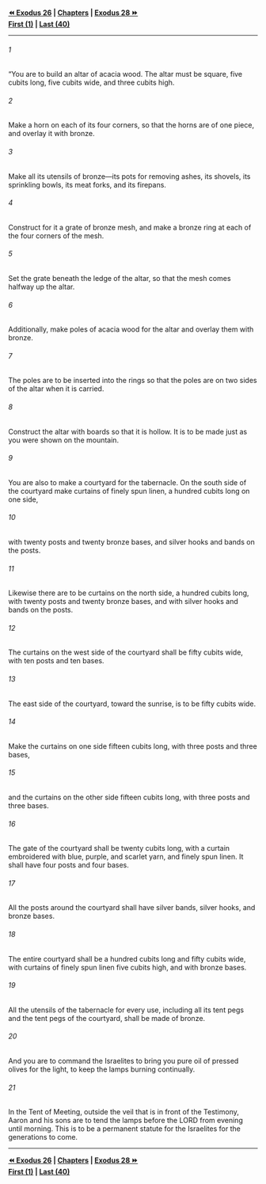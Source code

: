   
**[⏪ Exodus 26](./Exodus%2026.md) | [Chapters](./_index.md) | [Exodus 28 ⏩](./Exodus%2028.md)**  
**[First (1)](./Exodus%201.md) | [Last (40)](./Exodus%2040.md)**  
  
---  
  
###### 1  
“You are to build an altar of acacia wood. The altar must be square, five cubits long, five cubits wide, and three cubits high.  
  
###### 2  
Make a horn on each of its four corners, so that the horns are of one piece, and overlay it with bronze.  
  
###### 3  
Make all its utensils of bronze—its pots for removing ashes, its shovels, its sprinkling bowls, its meat forks, and its firepans.  
  
###### 4  
Construct for it a grate of bronze mesh, and make a bronze ring at each of the four corners of the mesh.  
  
###### 5  
Set the grate beneath the ledge of the altar, so that the mesh comes halfway up the altar.  
  
###### 6  
Additionally, make poles of acacia wood for the altar and overlay them with bronze.  
  
###### 7  
The poles are to be inserted into the rings so that the poles are on two sides of the altar when it is carried.  
  
###### 8  
Construct the altar with boards so that it is hollow. It is to be made just as you were shown on the mountain.  
  
###### 9  
You are also to make a courtyard for the tabernacle. On the south side of the courtyard make curtains of finely spun linen, a hundred cubits long on one side,  
  
###### 10  
with twenty posts and twenty bronze bases, and silver hooks and bands on the posts.  
  
###### 11  
Likewise there are to be curtains on the north side, a hundred cubits long, with twenty posts and twenty bronze bases, and with silver hooks and bands on the posts.  
  
###### 12  
The curtains on the west side of the courtyard shall be fifty cubits wide, with ten posts and ten bases.  
  
###### 13  
The east side of the courtyard, toward the sunrise, is to be fifty cubits wide.  
  
###### 14  
Make the curtains on one side fifteen cubits long, with three posts and three bases,  
  
###### 15  
and the curtains on the other side fifteen cubits long, with three posts and three bases.  
  
###### 16  
The gate of the courtyard shall be twenty cubits long, with a curtain embroidered with blue, purple, and scarlet yarn, and finely spun linen. It shall have four posts and four bases.  
  
###### 17  
All the posts around the courtyard shall have silver bands, silver hooks, and bronze bases.  
  
###### 18  
The entire courtyard shall be a hundred cubits long and fifty cubits wide, with curtains of finely spun linen five cubits high, and with bronze bases.  
  
###### 19  
All the utensils of the tabernacle for every use, including all its tent pegs and the tent pegs of the courtyard, shall be made of bronze.  
  
###### 20  
And you are to command the Israelites to bring you pure oil of pressed olives for the light, to keep the lamps burning continually.  
  
###### 21  
In the Tent of Meeting, outside the veil that is in front of the Testimony, Aaron and his sons are to tend the lamps before the LORD from evening until morning. This is to be a permanent statute for the Israelites for the generations to come.  
  
  
---  
  
**[⏪ Exodus 26](./Exodus%2026.md) | [Chapters](./_index.md) | [Exodus 28 ⏩](./Exodus%2028.md)**  
**[First (1)](./Exodus%201.md) | [Last (40)](./Exodus%2040.md)**  
  

